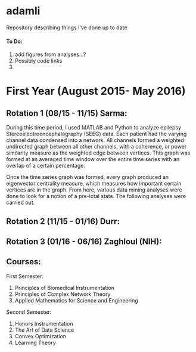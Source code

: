 # adamli
Repository describing things I've done up to date

#### To Do:
1. add figures from analyses...?
2. Possibly code links
3. 

# First Year (August 2015- May 2016)
## Rotation 1 (08/15 - 11/15) Sarma:
During this time period, I used MATLAB and Python to analyze epilepsy Stereoelectroencephalography (SEEG) data. Each patient had the varying channel data condensed into a network. All channels formed a weighted undirected graph between all other channels, with a coherence, or power similarity measure as the weighted edge between vertices. This graph was formed at an averaged time window over the entire time series with an overlap of a certain percentage. 

Once the time series graph was formed, every graph produced an eigenvector centrality measure, which measures how important certain vertices are in the graph. From here, various data mining analyses were done to look for a notion of a pre-ictal state. The following analyses were carried out.

## Rotation 2 (11/15 - 01/16) Durr:

## Rotation 3 (01/16 - 06/16) Zaghloul (NIH):

## Courses:
First Semester:
1. Principles of Biomedical Instrumentation
2. Principles of Complex Network Theory
3. Applied Mathematics for Science and Engineering

Second Semester:
1. Honors Instrumentation
2. The Art of Data Science
3. Convex Optimization
4. Learning Theory
